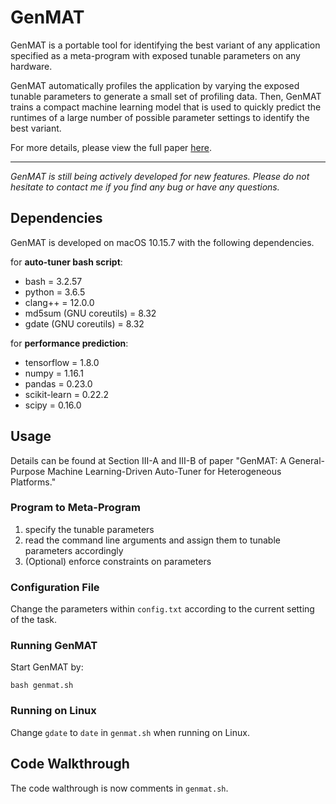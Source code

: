 # GenMAT

GenMAT is a portable tool for identifying the best variant of any application specified as a meta-program with exposed tunable parameters on any hardware. 

GenMAT automatically profiles the application by varying the exposed tunable parameters to generate a small set of profiling data. Then, GenMAT trains a compact machine learning model that is used to quickly predict the runtimes of a large number of possible parameter settings to identify the best variant.

For more details, please view the full paper [here](https://naifeng.github.io/assets/pdf/PEHC_GenMAT_2021.pdf).

---

*GenMAT is still being actively developed for new features. Please do not hesitate to contact me if you find any bug or have any questions.*

## Dependencies

GenMAT is developed on macOS 10.15.7 with the following dependencies. 

for **auto-tuner bash script**:

* bash = 3.2.57
* python = 3.6.5
* clang++ = 12.0.0
* md5sum (GNU coreutils) = 8.32
* gdate (GNU coreutils) = 8.32

for **performance prediction**:

* tensorflow = 1.8.0
* numpy = 1.16.1
* pandas = 0.23.0
* scikit-learn = 0.22.2
* scipy = 0.16.0

## Usage

Details can be found at Section III-A and III-B of paper "GenMAT: A General-Purpose Machine Learning-Driven Auto-Tuner for Heterogeneous Platforms."

[comment]: <> (add link)

### Program to Meta-Program

1. specify the tunable parameters
2. read the command line arguments and assign them to tunable parameters accordingly
3. (Optional) enforce constraints on parameters

### Configuration File

Change the parameters within `config.txt` according to the current setting of the task. 

### Running GenMAT

Start GenMAT by:
```
bash genmat.sh
```

### Running on Linux
Change `gdate` to `date` in `genmat.sh` when running on Linux. 

## Code Walkthrough

The code walthrough is now comments in `genmat.sh`. 
